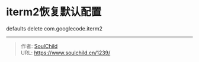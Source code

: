 # iterm2恢复默认配置

<!--more-->
defaults delete <span class="hljs-keyword">com</span><span class="hljs-preprocessor">.googlecode</span><span class="hljs-preprocessor">.iterm</span>2


---

> 作者: [SoulChild](https://www.soulchild.cn)  
> URL: https://www.soulchild.cn/1239/  

